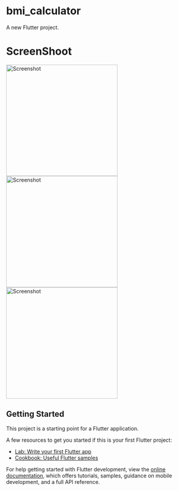 # bmi_calculator

A new Flutter project.

# ScreenShoot
<img src="https://github.com/Shoykat361/Bmi-Calculator/assets/79807718/d2f4d6c2-f7c7-46ad-b562-f65117cc8f2a" alt="Screenshot" width="300">
<img src="https://github.com/Shoykat361/Bmi-Calculator/assets/79807718/fa8fa25d-d2be-4762-b0d9-e6f88c366d78" alt="Screenshot" width="300">
<img src="https://github.com/Shoykat361/Bmi-Calculator/assets/79807718/ab4c2962-af62-4e11-8f1c-54c0b8213ad6" alt="Screenshot" width="300">


## Getting Started

This project is a starting point for a Flutter application.

A few resources to get you started if this is your first Flutter project:

- [Lab: Write your first Flutter app](https://docs.flutter.dev/get-started/codelab)
- [Cookbook: Useful Flutter samples](https://docs.flutter.dev/cookbook)

For help getting started with Flutter development, view the
[online documentation](https://docs.flutter.dev/), which offers tutorials,
samples, guidance on mobile development, and a full API reference.
